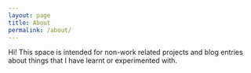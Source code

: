 ```yaml
---
layout: page
title: About
permalink: /about/
---
```


Hi! This space is intended for non-work related projects and blog entries about things that I have learnt or experimented with.
